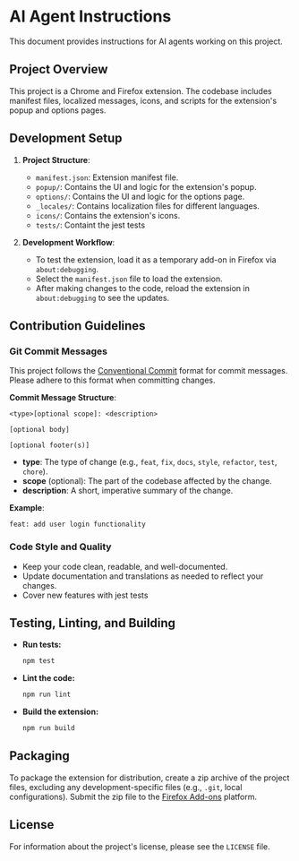 # AI Agent Instructions

This document provides instructions for AI agents working on this project.

## Project Overview

This project is a Chrome and Firefox extension. The codebase includes manifest files, localized messages, icons, and scripts for the extension's popup and options pages.

## Development Setup

1.  **Project Structure**:
    *   `manifest.json`: Extension manifest file.
    *   `popup/`: Contains the UI and logic for the extension's popup.
    *   `options/`: Contains the UI and logic for the options page.
    *   `_locales/`: Contains localization files for different languages.
    *   `icons/`: Contains the extension's icons.
    *   `tests/`: Containt the jest tests

2.  **Development Workflow**:
    *   To test the extension, load it as a temporary add-on in Firefox via `about:debugging`.
    *   Select the `manifest.json` file to load the extension.
    *   After making changes to the code, reload the extension in `about:debugging` to see the updates.

## Contribution Guidelines

### Git Commit Messages

This project follows the [Conventional Commit](https://www.conventionalcommits.org/) format for commit messages. Please adhere to this format when committing changes.

**Commit Message Structure**:

```
<type>[optional scope]: <description>

[optional body]

[optional footer(s)]
```

*   **type**: The type of change (e.g., `feat`, `fix`, `docs`, `style`, `refactor`, `test`, `chore`).
*   **scope** (optional): The part of the codebase affected by the change.
*   **description**: A short, imperative summary of the change.

**Example**:

```
feat: add user login functionality
```

### Code Style and Quality

*   Keep your code clean, readable, and well-documented.
*   Update documentation and translations as needed to reflect your changes.
*   Cover new features with jest tests

## Testing, Linting, and Building

- **Run tests:**
  ```sh
  npm test
  ```
- **Lint the code:**
  ```sh
  npm run lint
  ```
- **Build the extension:**
  ```sh
  npm run build
  ```

## Packaging

To package the extension for distribution, create a zip archive of the project files, excluding any development-specific files (e.g., `.git`, local configurations). Submit the zip file to the [Firefox Add-ons](https://addons.mozilla.org/) platform.

## License

For information about the project's license, please see the `LICENSE` file.
